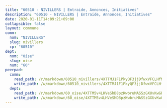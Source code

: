 ```yaml
---
title: "60510 - NIVILLERS | Entraide, Annonces, Initiatives"
description: "60510 - NIVILLERS | Entraide, Annonces, Initiatives"
date: 2020-01-11T14:09:21+09:00
collapsible: false
layout: commune
comm:
  nom: "NIVILLERS"
  slug: nivillers
  cp: "60510"
dept:
  nom: "Oise"
  slug: oise
  num: "60"
peerpad:
  comm:
    read_path: /r/markdown/60510_nivillers/4XTTMJ1F1PkyQF3jjDfwxVFCLHfMtoJepsdjD5dgJj5Nbmw1Z
    write_path: /w/markdown/60510_nivillers/4XTTMJ1F1PkyQF3jjDfwxVFCLHfMtoJepsdjD5dgJj5Nbmw1Z-K3TgTzPSwnNqjdxtYwhf8fDC25ntQACLtGHQz7QNTBSzhLVxgjh9jTcRnhvimbnJPNyF9d3GFNBqKKB1FJp2ZnAnmniuy1uTuS45xsxsaTcKQ3JSxq8C1bSzdSEPxzKFRRGWg1M9
  dept:
    read_path: /r/markdown/60_oise/4XTTM5v4LHVeShD8pzKwbruMASSzGXUvKwGPyPNR6Aq6aruGY
    write_path: /w/markdown/60_oise/4XTTM5v4LHVeShD8pzKwbruMASSzGXUvKwGPyPNR6Aq6aruGY-K3TgTfEPmBuMGxs3WizC7aafmuSUvuvwsE7nM986pS4fEczEhokrfL1mXNtU722XatpEcDhfhLf5xd24JkCKBD4DcQHeF5CYjEkAVzDN3PuQerZfYGZ5zy2XFcJNh2Z1pYjLoQTn
---
```


